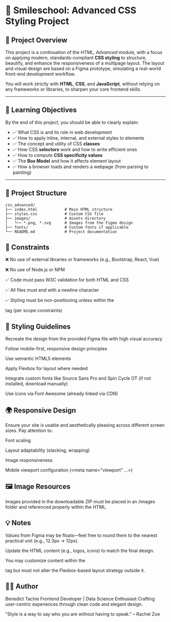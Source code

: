 # 🎨 Smileschool: Advanced CSS Styling Project

## 📘 Project Overview

This project is a continuation of the *HTML, Advanced* module, with a focus on applying modern, standards-compliant **CSS styling** to structure, beautify, and enhance the responsiveness of a multipage layout. The layout and visual design are based on a Figma prototype, simulating a real-world front-end development workflow.

You will work strictly with **HTML**, **CSS**, and **JavaScript**, without relying on any frameworks or libraries, to sharpen your core frontend skills.

---

## 🎯 Learning Objectives

By the end of this project, you should be able to clearly explain:

- ✅ What CSS is and its role in web development
- ✅ How to apply inline, internal, and external styles to elements
- ✅ The concept and utility of CSS **classes**
- ✅ How CSS **selectors** work and how to write efficient ones
- ✅ How to compute **CSS specificity values**
- ✅ The **Box Model** and how it affects element layout
- ✅ How a browser loads and renders a webpage (from parsing to painting)

---

## 📁 Project Structure

```
css_advanced/
├── index.html            # Main HTML structure
├── styles.css            # Custom CSS file
├── images/               # Assets directory
│   └── *.png, *.svg      # Images from the Figma design
├── fonts/                # Custom fonts if applicable
└── README.md             # Project documentation

```
## 🚫 Constraints

❌ No use of external libraries or frameworks (e.g., Bootstrap, React, Vue)

❌ No use of Node.js or NPM

✅ Code must pass W3C validation for both HTML and CSS

✅ All files must end with a newline character

✅ Styling must be non-positioning unless within the <article> tag (per scope constraints)

## 🎨 Styling Guidelines
Recreate the design from the provided Figma file with high visual accuracy

Follow mobile-first, responsive design principles

Use semantic HTML5 elements

Apply Flexbox for layout where needed

Integrate custom fonts like Source Sans Pro and Spin Cycle OT (if not installed, download manually)

Use icons via Font Awesome (already linked via CDN)

## 🌍 Responsive Design
Ensure your site is usable and aesthetically pleasing across different screen sizes. Pay attention to:

Font scaling

Layout adaptability (stacking, wrapping)

Image responsiveness

Mobile viewport configuration (<meta name="viewport" ...>)

## 🖼️ Image Resources
Images provided in the downloadable ZIP must be placed in an /images folder and referenced properly within the HTML.

## 💡 Notes
Values from Figma may be floats—feel free to round them to the nearest practical unit (e.g., 12.3px → 12px).

Update the HTML content (e.g., logos, icons) to match the final design.

You may customize content within the <article> tag but must not alter the Flexbox-based layout strategy outside it.

## 👨‍🎓 Author
Benedict Tachie
Frontend Developer | Data Science Enthusiast
Crafting user-centric experiences through clean code and elegant design.

"Style is a way to say who you are without having to speak." – Rachel Zoe